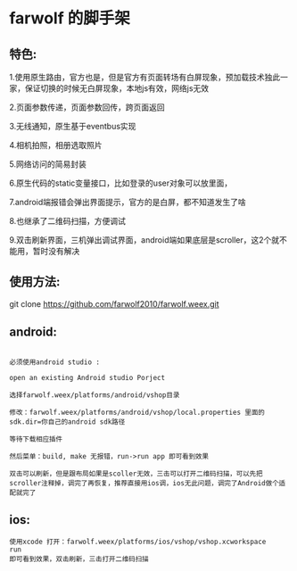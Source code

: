 # farwolf 的脚手架
## 特色:
1.使用原生路由，官方也是，但是官方有页面转场有白屏现象，预加载技术独此一家，保证切换的时候无白屏现象，本地js有效，网络js无效

2.页面参数传递，页面参数回传，跨页面返回

3.无线通知，原生基于eventbus实现

4.相机拍照，相册选取照片

5.网络访问的简易封装

6.原生代码的static变量接口，比如登录的user对象可以放里面，

7.android端报错会弹出界面提示，官方的是白屏，都不知道发生了啥

8.也继承了二维码扫描，方便调试

9.双击刷新界面，三机弹出调试界面，android端如果底层是scroller，这2个就不能用，暂时没有解决

## 使用方法:

git clone  https://github.com/farwolf2010/farwolf.weex.git

## android:
```android:

必须使用android studio :

open an existing Android studio Porject

选择farwolf.weex/platforms/android/vshop目录

修改：farwolf.weex/platforms/android/vshop/local.properties 里面的 sdk.dir=你自己的android sdk路径

等待下载相应插件

然后菜单：build, make 无报错，run->run app 即可看到效果

双击可以刷新，但是跟布局如果是scoller无效，三击可以打开二维码扫描，可以先把scroller注释掉，调完了再恢复，推荐直接用ios调，ios无此问题，调完了Android做个适配就完了
```

## ios:

```ios:
使用xcode 打开：farwolf.weex/platforms/ios/vshop/vshop.xcworkspace
run
即可看到效果，双击刷新，三击打开二维码扫描


